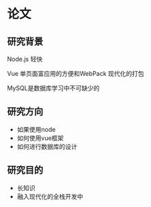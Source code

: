 # 论文

## 研究背景

Node.js 轻快

Vue 单页面富应用的方便和WebPack 现代化的打包

MySQL是数据库学习中不可缺少的

## 研究方向

+ 如果使用node
+ 如何使用vue框架
+ 如何进行数据库的设计

## 研究目的

+ 长知识
+ 融入现代化的全栈开发中